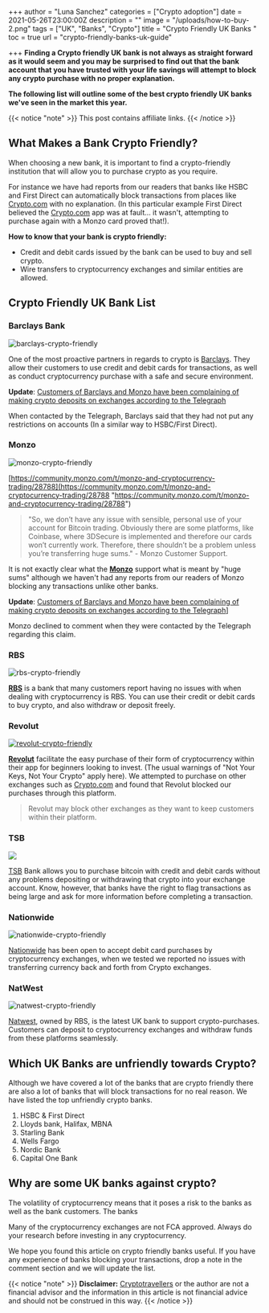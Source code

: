 +++
author = "Luna Sanchez"
categories = ["Crypto adoption"]
date = 2021-05-26T23:00:00Z
description = ""
image = "/uploads/how-to-buy-2.png"
tags = ["UK", "Banks", "Crypto"]
title = "Crypto Friendly UK Banks "
toc = true
url = "crypto-friendly-banks-uk-guide"

+++
**Finding a Crypto friendly UK bank is not always as straight forward as it would seem and you may be surprised to find out that the bank account that you have trusted with your life savings will attempt to block any crypto purchase with no proper explanation.**

**The following list will outline some of the best crypto friendly UK banks we've seen in the market this year.**

{{< notice "note" >}} This post contains affiliate links. {{< /notice >}}

## What Makes a Bank Crypto Friendly?

When choosing a new bank, it is important to find a crypto-friendly institution that will allow you to purchase crypto as you require.

For instance we have had reports from our readers that banks like HSBC and First Direct can automatically block transactions from places like [Crypto.com](https://cryptotravellers.com/crypto-com-review/) with no explanation.  (In this particular example First Direct believed the [Crypto.com](/crypto-com-review/) app was at fault... it wasn't, attempting to purchase again with a Monzo card proved that!).

**How to know that your bank is crypto friendly:**

* Credit and debit cards issued by the bank can be used to buy and sell crypto.
* Wire transfers to cryptocurrency exchanges and similar entities are allowed.

## Crypto Friendly UK Bank List

### Barclays Bank

![barclays-crypto-friendly](https://www.moneyexpert.com/wp-content/uploads/2018/09/barclays-4-logo-png-transparent.png)

One of the most proactive partners in regards to crypto is [Barclays](https://www.barclays.co.uk/). They allow their customers to use credit and debit cards for transactions, as well as conduct cryptocurrency purchase with a safe and secure environment.

**Update**:  [Customers of Barclays and Monzo have been complaining of making crypto deposits on exchanges according to the Telegraph](https://www.coindesk.com/starling-blocks-crypto-exchanges)

When contacted by the Telegraph, Barclays said that they had not put any restrictions on accounts (In a similar way to HSBC/First Direct).

### Monzo

![monzo-crypto-friendly](https://upload.wikimedia.org/wikipedia/en/thumb/a/a3/Monzo_logo.svg/1200px-Monzo_logo.svg.png)

[https://community.monzo.com/t/monzo-and-cryptocurrency-trading/28788](https://community.monzo.com/t/monzo-and-cryptocurrency-trading/28788 "https://community.monzo.com/t/monzo-and-cryptocurrency-trading/28788")

> "So, we don’t have any issue with sensible, personal use of your account for Bitcoin trading. Obviously there are some platforms, like Coinbase, where 3DSecure is implemented and therefore our cards won’t currently work. Therefore, there shouldn’t be a problem unless you’re transferring huge sums." - Monzo Customer Support.

It is not exactly clear what the [**Monzo**](https://monzo.com/) support what is meant by "huge sums" although we haven't had any reports from our readers of Monzo blocking any transactions unlike other banks.

**Update**:  [Customers of Barclays and Monzo have been complaining of making crypto deposits on exchanges according to the Telegraph](https://www.coindesk.com/starling-blocks-crypto-exchanges)\]

Monzo declined to comment when they were contacted by the Telegraph regarding this claim.

### RBS

![rbs-crypto-friendly](https://upload.wikimedia.org/wikipedia/en/thumb/a/ad/RBS_logo.svg/1280px-RBS_logo.svg.png)

[**RBS**](https://personal.rbs.co.uk/) is a bank that many customers report having no issues with when dealing with cryptocurrency is RBS. You can use their credit or debit cards to buy crypto, and also withdraw or deposit freely.

### Revolut

[![revolut-crypto-friendly](https://assets.revolut.com/media/meta/revolut_share_graphic.png)](/link/revolut)

[**Revolut**](/link/revolut) facilitate the easy purchase of their form of cryptocurrency within their app for beginners looking to invest.  (The usual warnings of "Not Your Keys, Not Your Crypto" apply here).  We attempted to purchase on other exchanges such as [Crypto.com](/link/crypto-dot-com) and found that Revolut blocked our purchases through this platform.

> Revolut may block other exchanges as they want to keep customers within their platform.

### TSB

![](https://upload.wikimedia.org/wikipedia/en/thumb/b/b9/TSB_logo_2013.svg/1200px-TSB_logo_2013.svg.png)

[TSB](https://www.tsb.co.uk/personal/) Bank allows you to purchase bitcoin with credit and debit cards without any problems depositing or withdrawing that crypto into your exchange account. Know, however, that banks have the right to flag transactions as being large and ask for more information before completing a transaction.

### 

### Nationwide

![nationwide-crypto-friendly](https://logos-world.net/wp-content/uploads/2021/04/Nationwide-Logo.png)

[Nationwide](https://www.nationwide.co.uk/) has been open to accept debit card purchases by cryptocurrency exchanges, when we tested we reported no issues with transferring currency back and forth from Crypto exchanges.

### NatWest

![natwest-crypto-friendly](https://www.natwestgroup.com/content/dam/natwestgroup_com/natwestgroup/images/image.dim.360.nat-west.png)

[Natwest](https://personal.natwest.com/personal.html), owned by RBS, is the latest UK bank to support crypto-purchases. Customers can deposit to cryptocurrency exchanges and withdraw funds from these platforms seamlessly.

## Which UK Banks are unfriendly towards Crypto?

Although we have covered a lot of the banks that are crypto friendly there are also a lot of banks that will block transactions for no real reason.  We have listed the top unfriendly crypto banks.

1. HSBC & First Direct
2. Lloyds bank, Halifax, MBNA
3. Starling Bank
4. Wells Fargo
5. Nordic Bank
6. Capital One Bank

## Why are some UK banks against crypto?

The volatility of cryptocurrency means that it poses a risk to the banks as well as the bank customers.  The banks

Many of the cryptocurrency exchanges are not FCA approved.  Always do your research before investing in any cryptocurrency.

We hope you found this article on crypto friendly banks useful.  If you have any experience of banks blocking your transactions, drop a note in the comment section and we will update the list.

{{< notice "note" >}} **Disclaimer:** [Cryptotravellers](https://cryptotravellers.com) or the author are not a financial advisor and the information in this article is not financial advice and should not be construed in this way. {{< /notice >}}